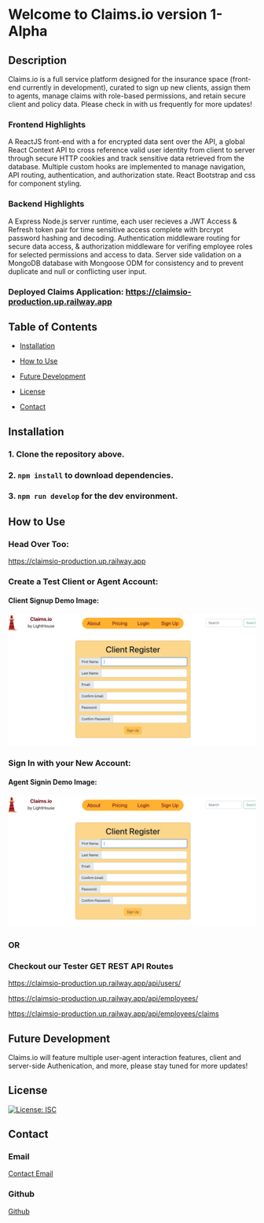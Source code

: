 # Welcome to Claims.io version 1-Alpha

## Description

Claims.io is a full service platform designed for the insurance space (front-end currently in development), curated to sign up new clients, assign them to agents, manage claims with role-based permissions, and retain secure client and policy data. Please check in with us frequently for more updates!

### Frontend Highlights
A ReactJS front-end with a for encrypted data sent over the API, a global React Context API to cross reference valid user identity from client to server through secure HTTP cookies and track sensitive data retrieved from the database. Multiple custom hooks are implemented to manage navigation, API routing, authentication, and authorization state. React Bootstrap and css for component styling. 

### Backend Highlights
A Express Node.js server runtime, each user recieves a JWT Access & Refresh token pair for time sensitive access complete with brcrypt password hashing and decoding. Authentication middleware routing for secure data access, & authorization middleware for verifing employee roles for selected permissions and access to data. Server side validation on a MongoDB database with Mongoose ODM for consistency and to prevent duplicate and null or conflicting user input.

### Deployed Claims Application: https://claimsio-production.up.railway.app

## Table of Contents

- [Installation](#installation)

- [How to Use](#how-to-use)

- [Future Development](#future-development)

- [License](#license)

- [Contact](#contact)

## Installation

### 1. Clone the repository above.
### 2. ` npm install ` to download dependencies.
### 3. ` npm run develop ` for the dev environment.

## How to Use

### Head Over Too:
https://claimsio-production.up.railway.app

### Create a Test Client or Agent Account:

#### Client Signup Demo Image: 
![Claims.io Client Register](./client/src/images/client-register.png)

### Sign In with your New Account:

#### Agent Signin Demo Image:
![Claims.io Agent Signin](./client/src/images/client-register.png)

### OR

### Checkout our Tester GET REST API Routes
https://claimsio-production.up.railway.app/api/users/

https://claimsio-production.up.railway.app/api/employees/

https://claimsio-production.up.railway.app/api/employees/claims

## Future Development

Claims.io will feature multiple user-agent interaction features, client and server-side Authenication, and more, please stay tuned for more updates!

## License

[![License: ISC](https://img.shields.io/badge/License-ISC-blue.svg)](https://opensource.org/licenses/ISC)

## Contact

### Email

[Contact Email](mailto:create.jasminedaniels@gmail.com)

### Github

[Github](https://github.com/JasmineDaniels)